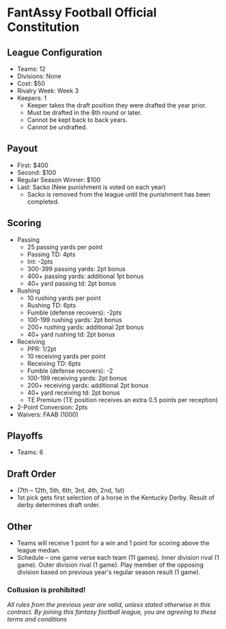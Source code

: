 # FantAssy Football Official Constitution

## League Configuration
* Teams: 12	
* Divisions: None	
* Cost: $50
* Rivalry Week: Week 3
* Keepers: 1
  * Keeper takes the draft position they were drafted the year prior. 
  * Must be drafted in the 8th round or later. 
  * Cannot be kept back to back years. 
  * Cannot be undrafted. 

## Payout
* First: $400
* Second: $100
* Regular Season Winner: $100	
* Last: Sacko (New punishment is voted on each year)
  * Sacko is removed from the league until the punishment has been completed.

## Scoring
* Passing
  * 25 passing yards per point
  * Passing TD: 4pts
  * Int: -2pts
  * 300-399 passing yards: 2pt bonus
  * 400+ passing yards: additional 1pt bonus
  * 40+ yard passing td: 2pt bonus
* Rushing
  * 10 rushing yards per point
  * Rushing TD: 6pts
  * Fumble (defense recovers): -2pts
  * 100-199 rushing yards: 2pt bonus
  * 200+ rushing yards: additional 2pt bonus
  * 40+ yard rushing td: 2pt bonus
* Receiving 
  * PPR: 1/2pt
  * 10 receiving yards per point
  * Receiving TD: 6pts
  * Fumble (defense recovers): -2
  * 100-199 receiving yards: 2pt bonus
  * 200+ receiving yards: additional 2pt bonus
  * 40+ yard receiving td: 2pt bonus
  * TE Premium (TE position receives an extra 0.5 points per reception)
* 2-Point Conversion: 2pts
* Waivers: FAAB (1000)

## Playoffs
* Teams: 6		

## Draft Order
* (7th – 12th, 5th, 6th, 3rd, 4th, 2nd, 1st)
* 1st pick gets first selection of a horse in the Kentucky Derby. Result of derby determines draft order. 

## Other
* Teams will receive 1 point for a win and 1 point for scoring above the league median. 
* Schedule – one game verse each team (11 games). Inner division rival (1 game). Outer division rival (1 game). Play member of the opposing division based on previous year's regular season result (1 game). 

### Collusion is prohibited! 


*All rules from the previous year are valid, unless stated otherwise in this contract. By joining this fantasy football league, you are agreeing to these terms and conditions*

